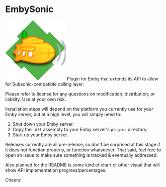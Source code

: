 # EmbySonic
![EmbySonic logo](Images/plugin.png)
Plugin for Emby that extends its API to allow for Subsonic-compatible calling layer.

Please refer to license for any questions on modification, distribution, or liability. Use at your own risk.

Installation steps will depend on the platform you currently use for your Emby server, but at a high level, you will simply need to:

1. Shut down your Emby server.
2. Copy the `.dll` assembly to your Emby server's `plugins` directory.
3. Start up your Emby server.

Releases currently are all pre-release, so don't be surprised at this stage if it does not function properly, or function whatsoever. That said, feel free to open an issue to make sure something is tracked & eventually addressed.

Also planned for the README is some kind of chart or other visual that will show API implementation progress/percentages.

Cheers!
